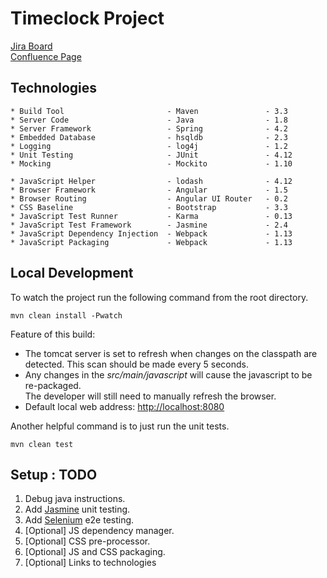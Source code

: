 # Timeclock Project #

[Jira Board](https://catalystit.atlassian.net/projects/TICKTOCK/summary)  
[Confluence Page](https://catalystit.atlassian.net/wiki/display/CLK)

## Technologies ##

    * Build Tool                       - Maven               - 3.3
    * Server Code                      - Java                - 1.8
    * Server Framework                 - Spring              - 4.2
    * Embedded Database                - hsqldb              - 2.3
    * Logging                          - log4j               - 1.2
    * Unit Testing                     - JUnit               - 4.12
    * Mocking                          - Mockito             - 1.10
    
    * JavaScript Helper                - lodash              - 4.12
    * Browser Framework                - Angular             - 1.5
    * Browser Routing                  - Angular UI Router   - 0.2
    * CSS Baseline                     - Bootstrap           - 3.3
    * JavaScript Test Runner           - Karma               - 0.13
    * JavaScript Test Framework        - Jasmine             - 2.4
    * JavaScript Dependency Injection  - Webpack             - 1.13
    * JavaScript Packaging             - Webpack             - 1.13

## Local Development ##
To watch the project run the following command from the root directory.

    mvn clean install -Pwatch

Feature of this build:
* The tomcat server is set to refresh when changes on the classpath are detected.  This scan 
should be made every 5 seconds.
* Any changes in the *src/main/javascript* will cause the javascript to be re-packaged.  
The developer will still need to manually refresh the browser.     
* Default local web address: [http://localhost:8080](http://localhost:8080)

Another helpful command is to just run the unit tests.

    mvn clean test

## Setup : TODO ##
1. Debug java instructions.
2. Add [Jasmine](http://jasmine.github.io/2.4/introduction.html) unit testing.
3. Add [Selenium](http://www.seleniumhq.org/) e2e testing.
4. [Optional] JS dependency manager.
5. [Optional] CSS pre-processor.
6. [Optional] JS and CSS packaging.
7. [Optional] Links to technologies